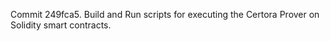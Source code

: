 Commit 249fca5.                    Build and Run scripts for executing the Certora Prover on Solidity smart contracts.